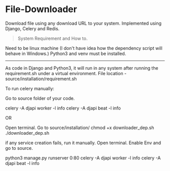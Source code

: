 # File-Downloader
Download file using any download URL to your system. Implemented using Django, Celery and Redis.


> System Requirement and How to. 

Need to be linux machine (I don't have idea how the dependency script will behave in Windows.)
Python3 and venv must be installed.

---------------------------------------------
As code in Django and Python3, it will run in any system after running the requirement.sh under a virtual environment. 
File location - source/installation/requirement.sh

To run celery manually:

Go to source folder of your code. 

celery -A djapi worker -l info
celery -A djapi beat -l info

OR

Open terminal. 
Go to source/installation/
chmod +x downloader_dep.sh
./downloader_dep.sh

if any service creation fails, run it manually. 
Open terminal. 
Enable Env and go to source.

python3 manage.py runserver 0:80
celery -A djapi worker -l info
celery -A djapi beat -l info

